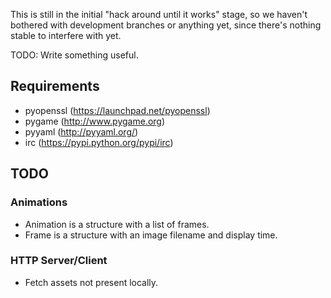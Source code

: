 
This is still in the initial "hack around until it works" stage, so we haven't
bothered with development branches or anything yet, since there's nothing
stable to interfere with yet.

TODO: Write something useful.

## Requirements

  * pyopenssl (https://launchpad.net/pyopenssl)
  * pygame (http://www.pygame.org)
  * pyyaml (http://pyyaml.org/)
  * irc (https://pypi.python.org/pypi/irc)

## TODO

### Animations

  * Animation is a structure with a list of frames.
  * Frame is a structure with an image filename and display time.

### HTTP Server/Client

  * Fetch assets not present locally.

